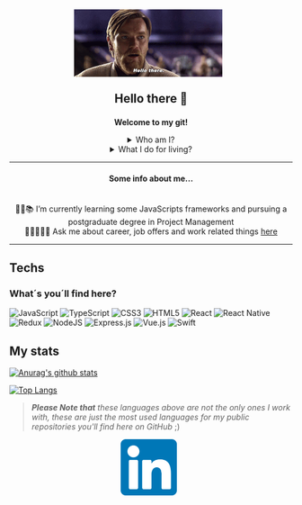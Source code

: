 <h2 align="center">
  <a href="https://www.linkedin.com/in/hpereira-batista/"><img height="120" src="assets/img/ht.gif"></a>&nbsp;&nbsp;
  <p align="center">
  Hello there 👋
  </p>
</h2>

<b>
  <p align="center">
    Welcome to my git!
  </p>
</b>

<details align="center">
<summary>
Who am I?
</summary>
<p align="center">
  Hi, I'm Henrique Pereira, a person in love with new 🤖 technologies, 👾 games, 🏃‍♂ running and many other different things.
</p>
</details>
<details align="center">
<summary>
What I do for living?
</summary>
<p align="center">
  I have been working with IT since 2018 in the 💻 software development area, always looking for new ways to solve challenges that are given to me and personal challenges that I create from my head.
</p>
</details>

<hr>

<h4 align="center">
  Some info about me...</br></br>
</h4>

<p align="center">
  📜🤓📚 I’m currently learning some JavaScripts frameworks and pursuing a postgraduate degree in Project Management</br>
  👨🏽‍💻💬👔 Ask me about career, job offers and work related things <a href="https://www.linkedin.com/in/hpereira-batista/">here</a></br>
</P>

<hr>

## Techs

### What´s you´ll find here?

<p float="left">
  <img alt="JavaScript" src="https://img.shields.io/badge/javascript%20-%23323000.svg?&style=for-the-badge&logo=javascript&logoColor=%23F7DF1E"/>
  <img alt="TypeScript" src="https://img.shields.io/badge/typescript%20-%23007ACC.svg?&style=for-the-badge&logo=typescript&logoColor=white"/>
  <img alt="CSS3" src="https://img.shields.io/badge/css3%20-%231572B6.svg?&style=for-the-badge&logo=css3&logoColor=white"/>
  <img alt="HTML5" src="https://img.shields.io/badge/html5%20-%23E34F26.svg?&style=for-the-badge&logo=html5&logoColor=white"/>
  <img alt="React" src="https://img.shields.io/badge/react%20-%2320232a.svg?&style=for-the-badge&logo=react&logoColor=%2361DAFB"/>
  <img alt="React Native" src="https://img.shields.io/badge/react_native%20-%2320232a.svg?&style=for-the-badge&logo=react&logoColor=%2361DAFB"/>
  <img alt="Redux" src="https://img.shields.io/badge/redux%20-%23593d88.svg?&style=for-the-badge&logo=redux&logoColor=white"/>
  <img alt="NodeJS" src="https://img.shields.io/badge/node.js%20-%2343853D.svg?&style=for-the-badge&logo=node.js&logoColor=white"/>
  <img alt="Express.js" src="https://img.shields.io/badge/express.js%20-%2320232a.svg?&style=for-the-badge"/>
  <img alt="Vue.js" src="https://img.shields.io/badge/vuejs%20-%2320232a.svg?&style=for-the-badge&logo=vue.js&logoColor=%234FC08D"/>
  <img alt="Swift" src="https://img.shields.io/badge/swift%20-%23323000.svg?&style=for-the-badge&logo=swift&logoColor=%23F7DF1E"/>
</p>

## My stats

[![Anurag's github stats](https://github-readme-stats.vercel.app/api?username=itshenrique&show_icons=true&theme=radical)](https://github.com/anuraghazra/github-readme-stats)

[![Top Langs](https://github-readme-stats.vercel.app/api/top-langs/?username=itshenrique&layout=compact&theme=radical)](https://github.com/anuraghazra/github-readme-stats)

> _**Please Note that**_ _these languages above are not the only ones I work with, these are just the most used languages for my public repositories you'll find here on GitHub_ ;)

<p align="center">
<a href="https://www.linkedin.com/in/hpereira-batista/"><img height="100" src="assets/img/linkedin-logo.svg"></a>&nbsp;&nbsp;
</p>
